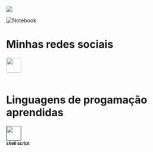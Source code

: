 <p>
<img src= "https://camo.githubusercontent.com/71b837571c48af3aa60a73dbc9d5936aa359d78efbfa8a6743cbbbc16b80ef4d/68747470733a2f2f63646e2e646973636f72646170702e636f6d2f6174746163686d656e74732f3830353930323039333930363630383138362f3830353931333937323533353539303932322f74656e6f722e676966"/>
</p>
  
 <img alt="Notebook" scr="https://raw.githubusercontent.com/MicaelliMedeiros/micaellimedeiros/master/image/computer-illustration.png" style="max-width:100%;">
 
# Minhas redes sociais
 
<td align="center"><a href="https://www.youtube.com/channel/UCKHc3Id634qWSrZ_vbQKGTQ"><img style="border-radius: 5%;" src="https://camo.githubusercontent.com/4a20e861b6593d07cef8e8b740e64a866ba7a9916d7e00a9c50c05e93a8096b8/68747470733a2f2f63646e2e6a7364656c6976722e6e65742f6e706d2f73696d706c652d69636f6e7340332e302e312f69636f6e732f796f75747562652e737667" width="40px;" alt=""/><br /><sub><b></b></sub></a><br /></td>
 
# Linguagens de progamação aprendidas

<td align="center"><a href=""><img style="border-radius: 5%;" src="https://user-images.githubusercontent.com/88547689/130497390-4b034573-6c7a-48f3-925a-582fc943dd43.png" width="40px;" alt=""/><br /><sub><b>shell script</b></sub></a><br /></td>
 
